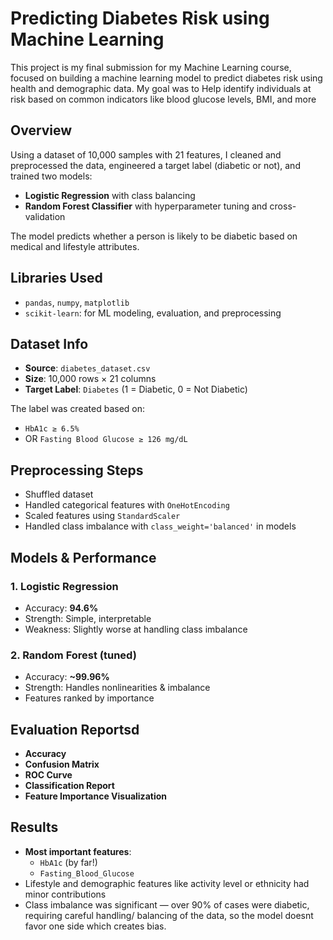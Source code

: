 # Predicting Diabetes Risk using Machine Learning

This project is my final submission for my Machine Learning course, focused on building a machine learning model to predict diabetes risk using health and demographic data. My goal was to Help identify individuals at risk based on common indicators like blood glucose levels, BMI, and more

## Overview

Using a dataset of 10,000 samples with 21 features, I cleaned and preprocessed the data, engineered a target label (diabetic or not), and trained two models:

- **Logistic Regression** with class balancing
- **Random Forest Classifier** with hyperparameter tuning and cross-validation

The model predicts whether a person is likely to be diabetic based on medical and lifestyle attributes.

## Libraries Used

- `pandas`, `numpy`, `matplotlib`
- `scikit-learn`: for ML modeling, evaluation, and preprocessing

## Dataset Info

- **Source**: `diabetes_dataset.csv`
- **Size**: 10,000 rows × 21 columns
- **Target Label**: `Diabetes` (1 = Diabetic, 0 = Not Diabetic)

The label was created based on:
- `HbA1c ≥ 6.5%`
- OR `Fasting Blood Glucose ≥ 126 mg/dL`

##  Preprocessing Steps

- Shuffled dataset
- Handled categorical features with `OneHotEncoding`
- Scaled features using `StandardScaler`
- Handled class imbalance with `class_weight='balanced'` in models

## Models & Performance

### 1. Logistic Regression
- Accuracy: **94.6%**
- Strength: Simple, interpretable
- Weakness: Slightly worse at handling class imbalance

### 2. Random Forest (tuned)
- Accuracy: **~99.96%**
- Strength: Handles nonlinearities & imbalance
- Features ranked by importance

## Evaluation Reportsd

-  **Accuracy**
-  **Confusion Matrix**
-  **ROC Curve**
-  **Classification Report**
-  **Feature Importance Visualization**

## Results

- **Most important features**:
  - `HbA1c` (by far!)
  - `Fasting_Blood_Glucose`
- Lifestyle and demographic features like activity level or ethnicity had minor contributions
- Class imbalance was significant — over 90% of cases were diabetic, requiring careful handling/ balancing of the data, so the model doesnt favor one side which creates bias. 

